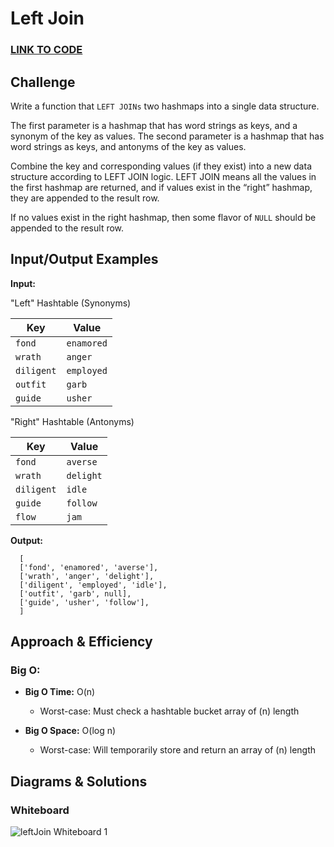# Left Join

### **[LINK TO CODE](https://github.com/alex-whan/data-structures-and-algorithms/blob/master/javascript/challenges/leftJoin/left-join.js)**

## Challenge

Write a function that `LEFT JOINs` two hashmaps into a single data structure.

The first parameter is a hashmap that has word strings as keys, and a synonym of the key as values. The second parameter is a hashmap that has word strings as keys, and antonyms of the key as values.

Combine the key and corresponding values (if they exist) into a new data structure according to LEFT JOIN logic. LEFT JOIN means all the values in the first hashmap are returned, and if values exist in the “right” hashmap, they are appended to the result row.

If no values exist in the right hashmap, then some flavor of `NULL` should be appended to the result row.

## Input/Output Examples

**Input:**

"Left" Hashtable (Synonyms)

| Key        | Value      |
| ---------- | ---------- |
| `fond`     | `enamored` |
| `wrath`    | `anger`    |
| `diligent` | `employed` |
| `outfit`   | `garb`     |
| `guide`    | `usher`    |

"Right" Hashtable (Antonyms)

| Key        | Value     |
| ---------- | --------- |
| `fond`     | `averse`  |
| `wrath`    | `delight` |
| `diligent` | `idle`    |
| `guide`    | `follow`  |
| `flow`     | `jam`     |

**Output:**

      [
      ['fond', 'enamored', 'averse'],
      ['wrath', 'anger', 'delight'],
      ['diligent', 'employed', 'idle'],
      ['outfit', 'garb', null],
      ['guide', 'usher', 'follow'],
      ]

## Approach & Efficiency

### Big O:

- **Big O Time:** O(n)

  - Worst-case: Must check a hashtable bucket array of (n) length

- **Big O Space:** O(log n)

  - Worst-case: Will temporarily store and return an array of (n) length

## Diagrams & Solutions

### Whiteboard

![leftJoin Whiteboard 1](./left-join-whiteboard.jpg)
